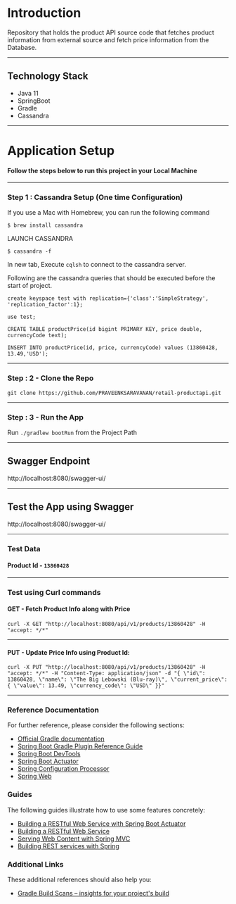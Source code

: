 # Introduction

Repository that holds the product API source code that fetches product information from external source and fetch price information from the Database.

---

## Technology Stack

* Java 11
* SpringBoot
* Gradle
* Cassandra

---

# Application Setup

#### Follow the steps below to run this project in your Local Machine


---
### Step 1 : Cassandra Setup (One time Configuration)

If you use a Mac with Homebrew, you can run the following command

`$ brew install cassandra`

LAUNCH CASSANDRA

`$ cassandra -f`

In new tab, Execute `cqlsh` to connect to the cassandra server.

Following are the cassandra queries that should be executed before the start of project.

`create keyspace test with replication={'class':'SimpleStrategy', 'replication_factor':1};`

`use test;`

`CREATE TABLE productPrice(id bigint PRIMARY KEY, price double, currencyCode text);`

`INSERT INTO productPrice(id, price, currencyCode) values (13860428, 13.49,'USD');`


---

### Step : 2 - Clone the Repo

`git clone https://github.com/PRAVEENKSARAVANAN/retail-productapi.git`

---

### Step : 3 - Run the App

Run `./gradlew bootRun` from the Project Path

---

## Swagger Endpoint

http://localhost:8080/swagger-ui/

---

## Test the App using Swagger

http://localhost:8080/swagger-ui/

---

### Test Data 

#### Product Id - `13860428`

---
### Test using Curl commands


#### GET - Fetch Product Info along with Price
`curl -X GET "http://localhost:8080/api/v1/products/13860428" -H "accept: */*"`

---
#### PUT - Update Price Info using Product Id:

`curl -X PUT "http://localhost:8080/api/v1/products/13860428" -H "accept: */*" -H "Content-Type: application/json" -d "{ \"id\": 13860428, \"name\": \"The Big Lebowski (Blu-ray)\", \"current_price\": { \"value\": 13.49, \"currency_code\": \"USD\" }}"`

---


### Reference Documentation
For further reference, please consider the following sections:

* [Official Gradle documentation](https://docs.gradle.org)
* [Spring Boot Gradle Plugin Reference Guide](https://docs.spring.io/spring-boot/docs/2.5.3/gradle-plugin/reference/html/)
* [Spring Boot DevTools](https://docs.spring.io/spring-boot/docs/2.5.3/reference/htmlsingle/#using-boot-devtools)
* [Spring Boot Actuator](https://docs.spring.io/spring-boot/docs/2.5.3/reference/htmlsingle/#production-ready)
* [Spring Configuration Processor](https://docs.spring.io/spring-boot/docs/2.5.3/reference/htmlsingle/#configuration-metadata-annotation-processor)
* [Spring Web](https://docs.spring.io/spring-boot/docs/2.5.3/reference/htmlsingle/#boot-features-developing-web-applications)

### Guides
The following guides illustrate how to use some features concretely:

* [Building a RESTful Web Service with Spring Boot Actuator](https://spring.io/guides/gs/actuator-service/)
* [Building a RESTful Web Service](https://spring.io/guides/gs/rest-service/)
* [Serving Web Content with Spring MVC](https://spring.io/guides/gs/serving-web-content/)
* [Building REST services with Spring](https://spring.io/guides/tutorials/bookmarks/)

### Additional Links
These additional references should also help you:

* [Gradle Build Scans – insights for your project's build](https://scans.gradle.com#gradle)